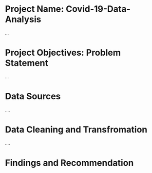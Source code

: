 # Project Name: Covid-19-Data-Analysis

...
# Project Objectives: Problem Statement



...
# Data Sources



....
# Data Cleaning and Transfromation



....
# Findings and Recommendation
